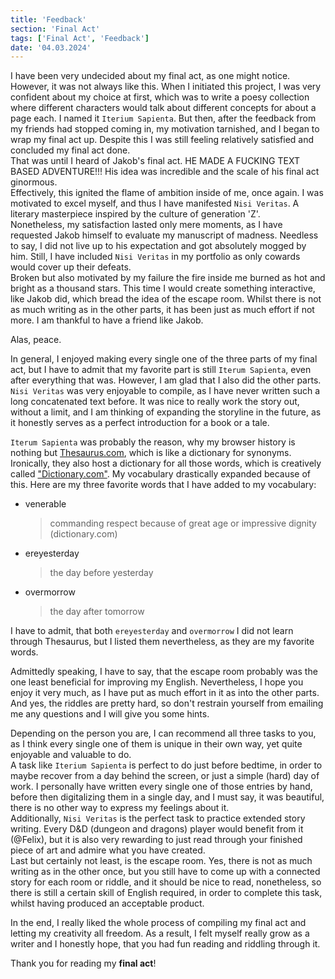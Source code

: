 ```yaml
---
title: 'Feedback'
section: 'Final Act'
tags: ['Final Act', 'Feedback']
date: '04.03.2024'
---
```


I have been very undecided about my final act, as one might notice. However, it was not always like
this. When I initiated this project, I was very confident about my choice at first, which was to
write a poesy collection where different characters would talk about different concepts for about a
page each. I named it `Iterium Sapienta`. But then, after the feedback from my friends had stopped
coming in, my motivation tarnished, and I began to wrap my final act up. Despite this I was still
feeling relatively satisfied and concluded my final act done.  
That was until I heard of Jakob's final act. HE MADE A FUCKING TEXT BASED ADVENTURE!!! His idea was
incredible and the scale of his final act ginormous.  
Effectively, this ignited the flame of ambition inside of me, once again. I was motivated to excel
myself, and thus I have manifested `Nisi Veritas`. A literary masterpiece inspired by the culture of
generation 'Z'.  
Nonetheless, my satisfaction lasted only mere moments, as I have requested Jakob himself to evaluate
my manuscript of madness. Needless to say, I did not live up to his expectation and got absolutely
mogged by him. Still, I have included `Nisi Veritas` in my portfolio as only cowards would cover up
their defeats.  
Broken but also motivated by my failure the fire inside me burned as hot and bright as a thousand
stars. This time I would create something interactive, like Jakob did, which bread the idea of the
escape room. Whilst there is not as much writing as in the other parts, it has been just as much
effort if not more. I am thankful to have a friend like Jakob.

Alas, peace.

In general, I enjoyed making every single one of the three parts of my final act, but I have to
admit that my favorite part is still `Iterum Sapienta`, even after everything that was. However, I
am glad that I also did the other parts. `Nisi Veritas` was very enjoyable to compile, as I have
never written such a long concatenated text before. It was nice to really work the story out,
without a limit, and I am thinking of expanding the storyline in the future, as it honestly serves
as a perfect introduction for a book or a tale.

`Iterum Sapienta` was probably the reason, why my browser history is nothing but
[Thesaurus.com](thesaurus.com), which is like a dictionary for synonyms. Ironically, they also host
a dictionary for all those words, which is creatively called ["Dictionary.com"](dictionary.com).
My vocabulary drastically expanded because of this. Here are my three favorite words that I have
added to my vocabulary:

- venerable
  > commanding respect because of great age or impressive dignity (dictionary.com)
- ereyesterday
  > the day before yesterday
- overmorrow
  > the day after tomorrow

I have to admit, that both `ereyesterday` and `overmorrow` I did not learn through Thesaurus, but I
listed them nevertheless, as they are my favorite words.

Admittedly speaking, I have to say, that the escape room probably was the one least beneficial for
improving my English. Nevertheless, I hope you enjoy it very much, as I have put as much effort in
it as into the other parts. And yes, the riddles are pretty hard, so don't restrain yourself from
emailing me any questions and I will give you some hints.

Depending on the person you are, I can recommend all three tasks to you, as I think every single one
of them is unique in their own way, yet quite enjoyable and valuable to do.  
A task like `Iterium Sapienta` is perfect to do just before bedtime, in order to maybe recover from
a day behind the screen, or just a simple (hard) day of work. I personally have written every single
one of those entries by hand, before then digitalizing them in a single day, and I must say, it was
beautiful, there is no other way to express my feelings about it.  
Additionally, `Nisi Veritas` is the perfect task to practice extended story writing. Every D&D (dungeon and
dragons) player would benefit from it (@Felix), but it is also very rewarding to just read through
your finished piece of art and admire what you have created.  
Last but certainly not least, is the escape room. Yes, there is not as much writing as in the other
once, but you still have to come up with a connected story for each room or riddle, and it should be
nice to read, nonetheless, so there is still a certain skill of English required, in order to
complete this task, whilst having produced an acceptable product.

In the end, I really liked the whole process of compiling my final act and letting my creativity all
freedom. As a result, I felt myself really grow as a writer and I honestly hope, that you had fun
reading and riddling through it.

Thank you for reading my **final act**!
